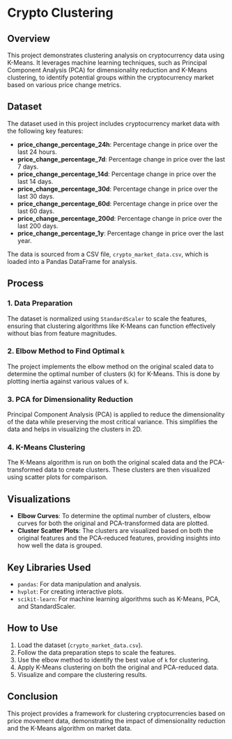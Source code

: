 # Crypto Clustering

## Overview

This project demonstrates clustering analysis on cryptocurrency data using K-Means. It leverages machine learning techniques, such as Principal Component Analysis (PCA) for dimensionality reduction and K-Means clustering, to identify potential groups within the cryptocurrency market based on various price change metrics.

## Dataset

The dataset used in this project includes cryptocurrency market data with the following key features:
- **price_change_percentage_24h**: Percentage change in price over the last 24 hours.
- **price_change_percentage_7d**: Percentage change in price over the last 7 days.
- **price_change_percentage_14d**: Percentage change in price over the last 14 days.
- **price_change_percentage_30d**: Percentage change in price over the last 30 days.
- **price_change_percentage_60d**: Percentage change in price over the last 60 days.
- **price_change_percentage_200d**: Percentage change in price over the last 200 days.
- **price_change_percentage_1y**: Percentage change in price over the last year.

The data is sourced from a CSV file, `crypto_market_data.csv`, which is loaded into a Pandas DataFrame for analysis.

## Process

### 1. Data Preparation
The dataset is normalized using `StandardScaler` to scale the features, ensuring that clustering algorithms like K-Means can function effectively without bias from feature magnitudes.

### 2. Elbow Method to Find Optimal `k`
The project implements the elbow method on the original scaled data to determine the optimal number of clusters (k) for K-Means. This is done by plotting inertia against various values of `k`.

### 3. PCA for Dimensionality Reduction
Principal Component Analysis (PCA) is applied to reduce the dimensionality of the data while preserving the most critical variance. This simplifies the data and helps in visualizing the clusters in 2D.

### 4. K-Means Clustering
The K-Means algorithm is run on both the original scaled data and the PCA-transformed data to create clusters. These clusters are then visualized using scatter plots for comparison.

## Visualizations

- **Elbow Curves**: To determine the optimal number of clusters, elbow curves for both the original and PCA-transformed data are plotted.
- **Cluster Scatter Plots**: The clusters are visualized based on both the original features and the PCA-reduced features, providing insights into how well the data is grouped.

## Key Libraries Used
- `pandas`: For data manipulation and analysis.
- `hvplot`: For creating interactive plots.
- `scikit-learn`: For machine learning algorithms such as K-Means, PCA, and StandardScaler.

## How to Use

1. Load the dataset (`crypto_market_data.csv`).
2. Follow the data preparation steps to scale the features.
3. Use the elbow method to identify the best value of `k` for clustering.
4. Apply K-Means clustering on both the original and PCA-reduced data.
5. Visualize and compare the clustering results.

## Conclusion

This project provides a framework for clustering cryptocurrencies based on price movement data, demonstrating the impact of dimensionality reduction and the K-Means algorithm on market data.
